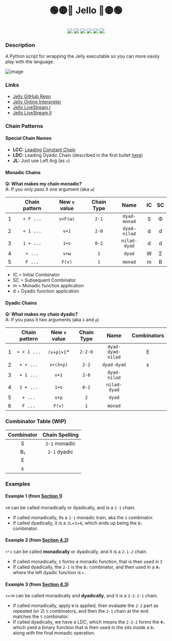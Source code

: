 # <p align="center">🟢🟡🔴 Jello 🔴🟡🟢</p>

<p align="center">
    <a href="https://github.com/codereport/array-language-comparisons/issues" alt="contributions welcome">
        <img src="https://img.shields.io/badge/contributions-welcome-brightgreen.svg?style=flat" /></a>
    <a href="https://lbesson.mit-license.org/" alt="MIT license">
        <img src="https://img.shields.io/badge/License-MIT-blue.svg" /></a>
    <a href="https://www.python.org/">
        <img src="https://img.shields.io/badge/Python-3-ff69b4.svg"/></a>
    <a href="https://github.com/codereport?tab=followers" alt="GitHub followers">
        <img src="https://img.shields.io/github/followers/codereport.svg?style=social&label=Follow" /></a>
    <a href="https://GitHub.com/codereport/jello/stargazers/" alt="GitHub stars">
        <img src="https://img.shields.io/github/stars/codereport/jello.svg?style=social&label=Star" /></a>
    <a href="https://twitter.com/code_report" alt="Twitter">
        <img src="https://img.shields.io/twitter/follow/code_report.svg?style=social&label=@code_report" /></a>
</p>

### Description

A Python script for wrapping the Jelly executable so you can more easily play with the language.

![image](https://github.com/codereport/jello/assets/36027403/25d41817-a33d-46a9-ab2b-defe9644435d)

### Links

* [Jelly GitHub Repo](https://github.com/DennisMitchell/jellylanguage/)
* [Jelly Online Interpreter](https://jellyballs.github.io/)
* [Jello LiveStream I](https://youtube.com/live/jM7UCu220CU)
* [Jello LiveStream II](https://www.youtube.com/watch?v=nnskDAOHRCU)

### Chain Patterns

#### Special Chain Names

* **LCC:** [Leading Constant Chain](https://github.com/DennisMitchell/jellylanguage/wiki/Tutorial#whats-the-starting-value)
* **LDC:** Leading Dyadic Chain (described in the first bullet [here](https://github.com/DennisMitchell/jellylanguage/wiki/Tutorial#43dyadic-chains))
* **JL:** Just use Left Arg (as `v`)

#### Monadic Chains

**Q: What makes my chain monadic?** <br>
A: If you only pass it one argument (aka `ω`)

|       | Chain pattern | New `v` value | Chain Type |     Name     |  IC   |  SC   |
| :---: | :-----------: | :-----------: | :--------: | :----------: | :---: | :---: |
|   1   |   `+ F ...`   |   `v+F(ω)`    |   `2-1`    | `dyad-monad` |   S   |   Φ   |
|   2   |   `+ 1 ...`   |     `v+1`     |   `2-0`    | `dyad–nilad` |   d   |   d   |
|   3   |   `1 + ...`   |     `1+v`     |   `0-2`    | `nilad-dyad` |   d   |   d   |
|   4   |    `+ ...`    |     `v+ω`     |    `2`     |    `dyad`    |   W   |   Σ   |
|   5   |    `F ...`    |    `F(v)`     |    `1`     |   `monad`    |   m   |   B   |

* IC = Initial Combinator
* SC = Subsequent Combinator
* m  = Monadic function application
* d  = Dyadic function application

#### Dyadic Chains

**Q: What makes my chain dyadic?** <br>
A: If you pass it two arguments (aka `λ` and `ρ`)

|       | Chain pattern | New `v` value | Chain Type |       Name        | Combinators |
| :---: | :-----------: | :-----------: | :--------: | :---------------: | :---------: |
|   1   |  `+ × 1 ...`  |  `(v+ρ)×1`*   |  `2-2-0`   | `dyad-dyad-nilad` |      E      |
|   2   |   `+ × ...`   |   `v+(λ×ρ)`   |   `2-2`    |    `dyad-dyad`    |      ε      |
|   3   |   `+ 1 ...`   |     `v+1`     |   `2-0`    |   `dyad-nilad`    |             |
|   4   |   `1 + ...`   |     `1+v`     |   `0-2`    |   `nilad-dyad`    |             |
|   5   |    `+ ...`    |     `v+ρ`     |    `2`     |      `dyad`       |
|   6   |    `F ...`    |    `F(v)`     |    `1`     |      `monad`      |

### Combinator Table (WIP)

| Combinator | Chain Spelling |
| :--------: | :------------: |
|     S      | `2-1` monadic  |
|     B₁     |  `2-1` dyadic  |
|     E      |
|     ε      |

### Examples

#### Example 1 (from [Section 1](https://github.com/DennisMitchell/jellylanguage/wiki/Tutorial#1tacit-programming))

`+H` can be called monadically or dyadically, and is a `2-1` chain.
* If called monadically, its a `2-1` monadic train, aka the `S` combinator.
* If called dyadically, it is a `JL`+`5`+`6`, which ends up being the `B₁` combinator.

#### Example 2 (from [Section 4.2](https://github.com/DennisMitchell/jellylanguage/wiki/Tutorial#42monadic-chains))

`+²×` can be called **monadically** or dyadically, and it is a `2-1-2` chain.
* If called monadically, `S` forms a monadic function, that is then used in `Σ`
* If called dyadically, the `2-1` is the `B₁` combinator, and then used in a `Φ₁` where the left dyadic function is `⊢`.

#### Example 3 (from [Section 4.3](https://github.com/DennisMitchell/jellylanguage/wiki/Tutorial#43dyadic-chains))

`+×÷H` can be called monadically and **dyadically**, and it is a `2-2-2-1` chain.
* If called monadically, apply `W` is applied, then evalaate the `2-2` part as repeated (or 2) `S` combinators, and then the `2-1` chain at the end matches the `S` combinator.
* If called dyadically, we have a LDC, which means the `2-2-2` forms the `Φ₁` which yield a binary function that is then used in the sits inside a `B₁` along with the final monadic operation.
